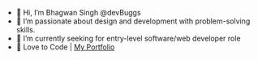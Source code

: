 - 👋 Hi, I’m Bhagwan Singh @devBuggs
- 👀 I’m passionate about design and development with problem-solving skills.
- 🌱 I’m currently seeking for entry-level software/web developer role
- 💞️ Love to Code | <a href='https://devbuggs.pythonanywhere.com'>My Portfolio</a>

<!---
devBuggs/devBuggs is a ✨ special ✨ repository because its `README.md` (this file) appears on your GitHub profile.
You can click the Preview link to take a look at your changes.
--->
